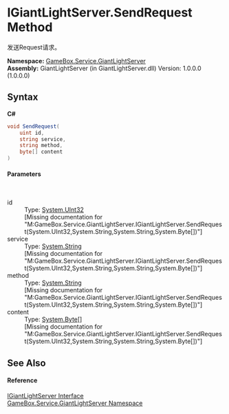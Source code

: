 # IGiantLightServer.SendRequest Method 
 

发送Request请求。

**Namespace:**&nbsp;<a href="df9677b3-bd7e-17b5-92ff-651277bf4c03">GameBox.Service.GiantLightServer</a><br />**Assembly:**&nbsp;GiantLightServer (in GiantLightServer.dll) Version: 1.0.0.0 (1.0.0.0)

## Syntax

**C#**<br />
``` C#
void SendRequest(
	uint id,
	string service,
	string method,
	byte[] content
)
```


#### Parameters
&nbsp;<dl><dt>id</dt><dd>Type: <a href="http://msdn2.microsoft.com/zh-cn/library/ctys3981" target="_blank">System.UInt32</a><br />\[Missing <param name="id"/> documentation for "M:GameBox.Service.GiantLightServer.IGiantLightServer.SendRequest(System.UInt32,System.String,System.String,System.Byte[])"\]</dd><dt>service</dt><dd>Type: <a href="http://msdn2.microsoft.com/zh-cn/library/s1wwdcbf" target="_blank">System.String</a><br />\[Missing <param name="service"/> documentation for "M:GameBox.Service.GiantLightServer.IGiantLightServer.SendRequest(System.UInt32,System.String,System.String,System.Byte[])"\]</dd><dt>method</dt><dd>Type: <a href="http://msdn2.microsoft.com/zh-cn/library/s1wwdcbf" target="_blank">System.String</a><br />\[Missing <param name="method"/> documentation for "M:GameBox.Service.GiantLightServer.IGiantLightServer.SendRequest(System.UInt32,System.String,System.String,System.Byte[])"\]</dd><dt>content</dt><dd>Type: <a href="http://msdn2.microsoft.com/zh-cn/library/yyb1w04y" target="_blank">System.Byte</a>[]<br />\[Missing <param name="content"/> documentation for "M:GameBox.Service.GiantLightServer.IGiantLightServer.SendRequest(System.UInt32,System.String,System.String,System.Byte[])"\]</dd></dl>

## See Also


#### Reference
<a href="e651884b-5198-83c8-ba5e-12507d271b5c">IGiantLightServer Interface</a><br /><a href="df9677b3-bd7e-17b5-92ff-651277bf4c03">GameBox.Service.GiantLightServer Namespace</a><br />